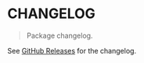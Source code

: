 # CHANGELOG

> Package changelog.

See [GitHub Releases](https://github.com/stdlib-js/strided-napi-addon-arguments/releases) for the changelog.